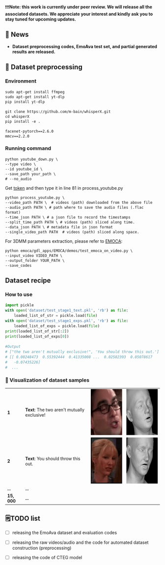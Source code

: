 ❗❗❗**Note: this work is currently under peer review. We will release all the associated datasets. We appreciate your interest and kindly ask you to stay tuned for upcoming updates.**

## 📰 News
- **Dataset preprocessing codes, EmoAva test set, and partial generated results are released.** 





## 🔧 Dataset preprocessing 

<!-- ## Download from YouTube -->

### Environment

```shell
sudo apt-get install ffmpeg
sudo apt-get install yt-dlp
pip install yt-dlp

git clone https://github.com/m-bain/whisperX.git
cd whisperX
pip install -e .

facenet-pytorch==2.6.0
mmcv==2.2.0
```


### Running command
```
python youtube_down.py \
--type video \
--id youtube_id \
--save_path your_path \
# --no_audio 
```


Get [token](https://huggingface.co/pyannote/speaker-diarization-3.1) and then type it in line 81 in process_youtube.py


```
python process_youtube.py \
--video_path PATH \  # videos (path) downloaded from the above file
--audio_path PATH \ # path where to save the audio files (.flac format)
--time_json PATH \ # a json file to record the timestamps
--split_time_path PATH \ # videos (path) sliced along time.
--data_json PATH \ # metadata file in json format
--single_video_path PATH  # videos (path) sliced along space.
```
For 3DMM parameters extraction, please refer to [EMOCA](https://github.com/radekd91/emoca/tree/release/EMOCA_v2/gdl_apps/EMOCA):
```
python emoca/gdl_apps/EMOCA/demos/test_emoca_on_video.py \
--input_video VIDEO_PATH \
--output_folder YOUR_PATH \
--save_codes 
```

## Dataset recipe

### How to use
```python
import pickle
with open('dataset/test_stage1_text.pkl', 'rb') as file:
    loaded_list_of_str = pickle.load(file)
with open('dataset/test_stage1_exps.pkl', 'rb') as file:
    loaded_list_of_exps = pickle.load(file)
print(loaded_list_of_str[:2])
print(loaded_list_of_exps[0])

#Output
# ["the two aren't mutually exclusive!", 'You should throw this out.']
# [[ 0.00248473  0.55392444  0.41335008 ...  0.02582393  0.05078617
#   -0.07435226]
#  ...
```

### 👀 Visualization of dataset samples


<table>
    <tr>
        <td><strong>1</strong></td>
        <td colspan="2"><strong>Text</strong>: The two aren't mutually exclusive!</td>
        <td><img src="https://github.com/WalkerMitty/EmoAva/blob/main/resource/S03E07_rgb2.gif" width="150" height="150" alt="video"></td>
        <td><img src="https://github.com/WalkerMitty/EmoAva/blob/main/resource/S03E07_geometry2.gif" width="150" height="150" alt="video"></td>
    </tr>
    <tr>
        <td><strong>2</strong></td>
        <td colspan="2"><strong>Text</strong>: You should throw this out.</td>
        <td><img src="https://github.com/WalkerMitty/EmoAva/blob/main/resource/dia170_rgb2.gif" width="150" height="150" alt="video"></td>
        <td><img src="https://github.com/WalkerMitty/EmoAva/blob/main/resource/dia170_geometry2.gif" width="150" height="150" alt="video"></td>
    </tr>
    <tr>
         <td><strong>... </strong></td>
        <td colspan="5"><strong>... </strong></td>
    </tr>
        <tr>
         <td><strong>15, 000</strong></td>
        <td colspan="5"><strong>... </strong></td>
    </tr>
</table>



## 🗒️TODO list

- [ ] releasing the EmoAva dataset and evaluation codes
- [ ] releasing the raw videos/audio and the code for automated dataset construction (preprocessing)
- [ ] releasing the code of CTEG model


